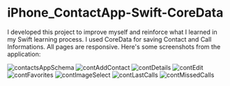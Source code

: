 # iPhone_ContactApp-Swift-CoreData
 
I developed this project to improve myself and reinforce what I learned in my Swift learning process.
I used CoreData for saving Contact and Call Informations.
All pages are responsive.
Here's some screenshots from the application:

![contactsAppSchema](https://github.com/ahmetburakozturk/iPhone_ContactApp-Swift-CoreData/assets/79537376/69018c0d-fadb-4547-9dc5-560e9b11b42a)
![contAddContact](https://github.com/ahmetburakozturk/iPhone_ContactApp-Swift-CoreData/assets/79537376/2fb0f5ba-83da-4b31-953f-541b80669184)
![contDetails](https://github.com/ahmetburakozturk/iPhone_ContactApp-Swift-CoreData/assets/79537376/3d410339-10a7-459e-8f53-67f3758137eb)
![contEdit](https://github.com/ahmetburakozturk/iPhone_ContactApp-Swift-CoreData/assets/79537376/629502af-894c-4a13-93de-ef3de9b1a34a)
![contFavorites](https://github.com/ahmetburakozturk/iPhone_ContactApp-Swift-CoreData/assets/79537376/97927cfe-4014-4f1e-9966-501ede4e8fcb)
![contImageSelect](https://github.com/ahmetburakozturk/iPhone_ContactApp-Swift-CoreData/assets/79537376/717d2403-d069-4860-9833-8fbaee112270)
![contLastCalls](https://github.com/ahmetburakozturk/iPhone_ContactApp-Swift-CoreData/assets/79537376/c0536618-3c4e-4d91-8fa2-de9108fd6995)
![contMissedCalls](https://github.com/ahmetburakozturk/iPhone_ContactApp-Swift-CoreData/assets/79537376/15e779ea-82bc-4f60-b899-a4a8c2c58ea5)
